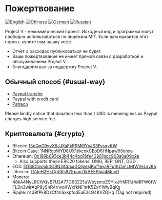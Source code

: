 # Пожертвование

[![English](../resources/english.svg)](https://www.v2ray.com/en/welcome/donate.html) [![Chinese](../resources/chinese.svg)](https://www.v2ray.com/chapter_00/02_donate.html) [![German](../resources/german.svg)](https://www.v2ray.com/de/welcome/donate.html) [![Russian](../resources/russian.svg)](https://www.v2ray.com/ru/welcome/donate.html)

Project V - некоммерческий проект. Исходный код и программа могут свободно использоваться по лицензии MIT. Если вам нравится этот проект, купите нам чашку кофе.

* Отчёт о расходах публиковаться не будет.
* Ваше пожертвование не имеет прямой связи с разработкой и обслуживанием Project V.
* Благодарим вас за поддержку Project V.

## Обычный способ {#usual-way}

* [Paypal transfer](https://www.paypal.me/ProjectV2Ray/25)
* [Paypal with credit card](https://www.paypal.com/cgi-bin/webscr?cmd=_s-xclick&amount=25&currency_code=usd&hosted_button_id=4TU3UKYANT2WY)
* [Patreon](https://www.patreon.com/v2ray)

Please kindly notice that donation less than 1 USD is meaningless as Paypal charges high service fee.

## Криптовалюта {#crypto}

* Bitcoin: [15dQnC9yvX6JJXaFkP9MiRYvJS3FvsqvKW](https://blockchain.info/address/15dQnC9yvX6JJXaFkP9MiRYvJS3FvsqvKW)
* Bitcoin Case: [1NNRgpWYD8UX1bkcokCEoD6HHpaw98onxa](https://blockdozer.com/insight/address/1NNRgpWYD8UX1bkcokCEoD6HHpaw98onxa)
* Ethereum: [0x196b695ce3b44c4bd16fe43981bcc908a6a09c2e](https://etherscan.io/address/0x196b695ce3b44c4bd16fe43981bcc908a6a09c2e) 
  * Also supports these ERC20 tokens: OMG, REP, GNT, DGD
* EOS: [EOS8Civdok4CBN3jCpsaGQijzesjKof1eyaRFuBU5mLMtWVkLsy8a](https://eostracker.io/accounts/lovevictoria)
* Litecoin: [LVdeH2HkCgGRs8ZEpan7fkAEEPbiJ4McoR](https://insight.litecore.io/address/LVdeH2HkCgGRs8ZEpan7fkAEEPbiJ4McoR)
* Monero: 48kA4NyLRCWQvB7U2A77G66Z25uWbyzmoZSYjxJfrMR1J4dRFW6fWFLDn3wirAqP8ySnR4rnvoXWxfkNFhrK5ZxY1WyBqKg
* Ripple: r439fPk8DzCf4nSxkpfodEuE2cG4KVZQHq (Tag not required)